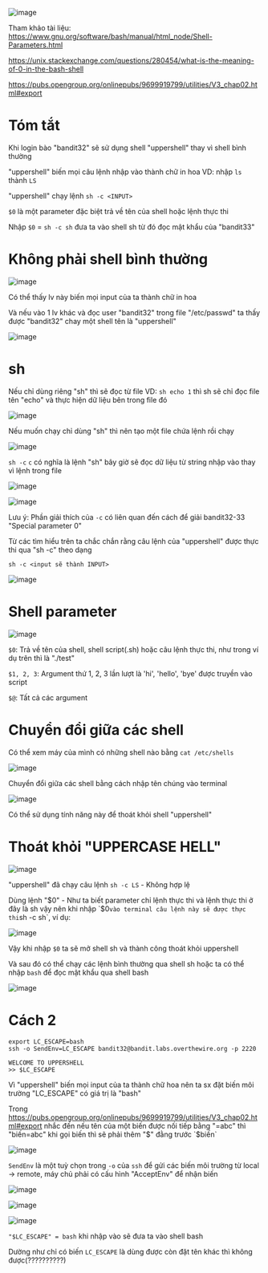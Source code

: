 ![image](https://github.com/user-attachments/assets/b327f834-cd0b-4c99-8d4e-05c43b0943fd)

Tham khảo tài liệu: https://www.gnu.org/software/bash/manual/html_node/Shell-Parameters.html

https://unix.stackexchange.com/questions/280454/what-is-the-meaning-of-0-in-the-bash-shell

https://pubs.opengroup.org/onlinepubs/9699919799/utilities/V3_chap02.html#export

# Tóm tắt
Khi login bào "bandit32" sẽ sử dụng shell "uppershell" thay vì shell bình thường

"uppershell" biến mọi câu lệnh nhập vào thành chữ in hoa VD: nhập `ls` thành `LS`

"uppershell" chạy lệnh `sh -c <INPUT>`

`$0` là một parameter đặc biệt trả về tên của shell hoặc lệnh thực thi

Nhập `$0` = `sh -c sh` đưa ta vào shell sh từ đó đọc mật khẩu của "bandit33"

# Không phải shell bình thường
![image](https://github.com/user-attachments/assets/7ecfe5cc-bf9b-481c-9abd-cf94fd0f44cf)

Có thể thấy lv này biến mọi input của ta thành chữ in hoa

Và nếu vào 1 lv khác và đọc user "bandit32" trong file "/etc/passwd" ta thấy được "bandit32" chay một shell tên là "uppershell"

![image](https://github.com/user-attachments/assets/e742e1b2-32ff-4dfe-ae79-a5e00eae64e7)

# sh
Nếu chỉ dùng riêng "sh" thì sẽ đọc từ file VD: `sh echo 1` thì sh sẽ chỉ đọc file tên "echo" và thực hiện dữ liệu bên trong file đó

![image](https://github.com/user-attachments/assets/fc6cf9a7-972f-4f88-bd1d-8bdc64ea6e8a)

Nếu muốn chạy chỉ dùng "sh" thì nên tạo một file chứa lệnh rồi chạy

![image](https://github.com/user-attachments/assets/f671c710-0c8c-4180-a975-251af08cff84)

`sh -c` `c` có nghĩa là lệnh "sh" bây giờ sẽ đọc dữ liệu từ string nhập vào thay vì lệnh trong file

![image](https://github.com/user-attachments/assets/e210de6f-da47-4809-aec4-23d2fb73564e)

![image](https://github.com/user-attachments/assets/ca8a53e1-d9f7-459d-bdc4-850402598eb5)

Lưu ý: Phần giải thích của `-c` có liên quan đến cách để giải bandit32-33 "Special parameter 0"

Từ các tìm hiểu trên ta chắc chắn rằng câu lệnh của "uppershell" được thực thi qua "sh -c" theo dạng

`sh -c <input sẽ thành INPUT>`

![image](https://github.com/user-attachments/assets/7ecfe5cc-bf9b-481c-9abd-cf94fd0f44cf)

# Shell parameter
![image](https://github.com/user-attachments/assets/e3b423c3-e3ac-4d85-9c8e-7b2357ecb8be)

`$0`: Trả về tên của shell, shell script(.sh) hoặc câu lệnh thực thi, như trong ví dụ trên thì là "./test"

`$1, 2, 3`: Argument thứ 1, 2, 3 lần lượt là 'hi', 'hello', 'bye' được truyền vào script

`$@`: Tất cả các argument

# Chuyển đổi giữa các shell
Có thể xem máy của mình có những shell nào bằng `cat /etc/shells`

![image](https://github.com/user-attachments/assets/86089d53-ef79-4620-9437-9c1c950f0786)

Chuyển đổi giữa các shell bằng cách nhập tên chúng vào terminal

![image](https://github.com/user-attachments/assets/e44b2d4b-bee9-4839-8c18-aa7d0e41f912)

Có thể sử dụng tính năng này để thoát khỏi shell "uppershell"

# Thoát khỏi "UPPERCASE HELL"
![image](https://github.com/user-attachments/assets/c2c39a7d-a961-47ae-a02b-af9a20da565d)

"uppershell" đã chạy câu lệnh `sh -c LS` - Không hợp lệ

Dùng lệnh "$0" - Như ta biết parameter chỉ lệnh thực thi và lệnh thực thi ở đây là sh vậy nên khi nhập `$0` vào terminal câu lệnh này sẽ được thực thi `sh -c sh`, ví dụ:

![image](https://github.com/user-attachments/assets/b5f8c44f-5673-4128-9591-d9d427e317b9)

Vậy khi nhập `$0` ta sẽ mở shell sh và thành công thoát khỏi uppershell

Và sau đó có thể chạy các lệnh bình thường qua shell sh hoặc ta có thể nhập `bash` để đọc mật khẩu qua shell bash

![image](https://github.com/user-attachments/assets/63c1a017-4302-45db-9baa-ac54568c2283)

# Cách 2
```
export LC_ESCAPE=bash
ssh -o SendEnv=LC_ESCAPE bandit32@bandit.labs.overthewire.org -p 2220

WELCOME TO UPPERSHELL
>> $LC_ESCAPE
```
Vì "uppershell" biến mọi input của ta thành chữ hoa nên ta sx đặt biến môi trường "LC_ESCAPE" có giá trị là "bash"

Trong https://pubs.opengroup.org/onlinepubs/9699919799/utilities/V3_chap02.html#export nhắc đến nếu tên của một biến được nối tiếp bằng "=abc" thì "biến=abc" khi gọi biến thì sẽ phải thêm "$" đằng trước `$biến`

![image](https://github.com/user-attachments/assets/c9292e6f-8b31-4d5f-bbd7-2f1d8fb5ed5d)

`SendEnv` là một tuỳ chọn trong `-o` của `ssh` để gửi các biến môi trường từ local -> remote, máy chủ phải có cấu hình "AcceptEnv" để nhận biến

![image](https://github.com/user-attachments/assets/8896332d-5d24-443e-93fa-da0a239dd5ed)

![image](https://github.com/user-attachments/assets/63790b64-e1d6-443c-a791-ede68f0e2ec0)

![image](https://github.com/user-attachments/assets/6fc7bb43-f6df-4694-909b-cd7f8b2961ad)

`"$LC_ESCAPE" = bash` khi nhập vào sẽ đưa ta vào shell bash 

Dường như chỉ có biến `LC_ESCAPE` là dùng được còn đặt tên khác thì không được(??????????)
